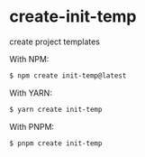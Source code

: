 # create-init-temp

create project templates

With NPM:

```bash
$ npm create init-temp@latest
```

With YARN:

```bash
$ yarn create init-temp
```

With PNPM:

```bash
$ pnpm create init-temp
```

